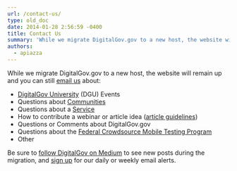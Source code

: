```yaml
---
url: /contact-us/
type: old_doc
date: 2014-01-28 2:56:59 -0400
title: Contact Us
summary: 'While we migrate DigitalGov.gov to a new host, the website will remain up and you can still email us about: DigitalGov University (DGU) Events Questions about Communities Questions about a Service How to contribute a webinar or article idea (article guidelines) Questions or Comments about DigitalGov.gov Questions about the Federal Crowdsource Mobile Testing Program Other'
authors:
  - apiazza
---
```


While we migrate DigitalGov.gov to a new host, the website will remain up and you can still [email us](mailto:digitalgov@gsa.gov) about:

  * [DigitalGov University](https://www.WHATEVER/digitalgov-university/) (DGU) Events
  * Questions about [Communities](https://www.WHATEVER/communities/)
  * Questions about a [Service](https://www.WHATEVER/services/)
  * How to contribute a webinar or article idea ([article guidelines](https://www.WHATEVER/join-digitalgov#guidelines))
  * Questions or Comments about DigitalGov.gov
  * Questions about the [Federal Crowdsource Mobile Testing Program](https://www.WHATEVER/services/mobile-application-testing-program/)
  * Other

Be sure to [follow DigitalGov on Medium](https://medium.com/@DigitalGov) to see new posts during the migration, and [sign up](http://connect.WHATEVER/subscribe) for our daily or weekly email alerts.